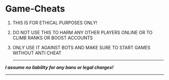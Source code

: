 # Game-Cheats

1. THIS IS FOR ETHICAL PURPOSES ONLY! 

2. DO NOT USE THIS TO HARM ANY OTHER PLAYERS ONLINE OR TO CLIMB RANKS OR BOOST ACCOUNTS

3. ONLY USE IT AGAINST BOTS AND MAKE SURE TO START GAMES WITHOUT ANTI CHEAT 


   ****************************************************
__***I assume no liability for any bans or legal charges!***__
   ****************************************************
